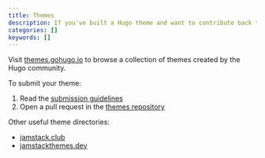 ```yaml
---
title: Themes
description: If you've built a Hugo theme and want to contribute back to the Hugo Community, please share it with us.
categories: []
keywords: []
---
```


Visit [themes.gohugo.io][] to browse a collection of themes created by the Hugo community.

To submit your theme:

1. Read the [submission guidelines][]
1. Open a pull request in the [themes repository][]

Other useful theme directories:

- [jamstack.club][]
- [jamstackthemes.dev][]

[jamstack.club]: https://jamstack.club/#ssg=hugo
[jamstackthemes.dev]: https://jamstackthemes.dev/ssg/hugo
[submission guidelines]: https://github.com/gohugoio/hugoThemesSiteBuilder/tree/main#readme
[themes repository]: https://github.com/gohugoio/hugoThemesSiteBuilder
[themes.gohugo.io]: https://themes.gohugo.io/
